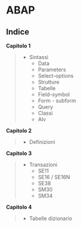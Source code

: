 <h1>ABAP</h1>
<b><h2>Indice</h2></b>

<b>Capitolo 1</b>
>- Sintassi
>    - Data
>    - Parameters
>    - Select-options
>    - Strutture
>    - Tabelle
>    - Field-symbol
>    - Form - subform
>    - Query
>    - Classi
>    - Alv

<b>Capitolo 2</b>
>- Definizioni

<b>Capitolo 3</b>
>- Transazioni
>    - SE11
>    - SE16 / SE16N
>    - SE38
>    - SM30
>    - SM34


<b>Capitolo 4</b>
>- Tabelle dizionario
  
